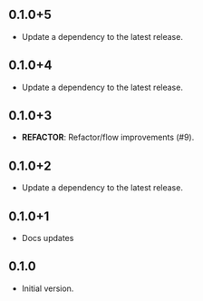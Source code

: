 ## 0.1.0+5

 - Update a dependency to the latest release.

## 0.1.0+4

 - Update a dependency to the latest release.

## 0.1.0+3

 - **REFACTOR**: Refactor/flow improvements (#9).

## 0.1.0+2

 - Update a dependency to the latest release.

## 0.1.0+1

- Docs updates

## 0.1.0

- Initial version.
